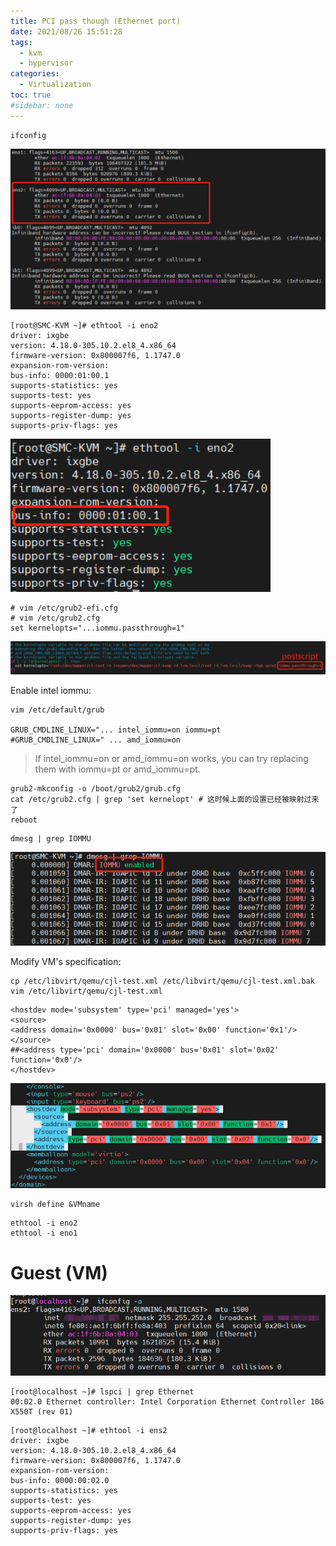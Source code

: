 ```yaml
---
title: PCI pass though (Ethernet port)
date: 2021/08/26 15:51:28
tags:
  - kvm
  - hypervisor
categories:
  - Virtualization
toc: true
#sidebar: none
---
```


```
ifconfig
```
![58d2fbc072f3f7bf1ce2a499b5351171.png](/resources/1b17f06e0c5e4b5f874e8d75f202e0a3.png)
```
[root@SMC-KVM ~]# ethtool -i eno2
driver: ixgbe
version: 4.18.0-305.10.2.el8_4.x86_64
firmware-version: 0x800007f6, 1.1747.0
expansion-rom-version:
bus-info: 0000:01:00.1
supports-statistics: yes
supports-test: yes
supports-eeprom-access: yes
supports-register-dump: yes
supports-priv-flags: yes
```
![3211af94caf301c7b3f8e2c6733a0a41.png](/resources/27aace41d26041b79a0f5d80136e96e9.png)

```
# vim /etc/grub2-efi.cfg
# vim /etc/grub2.cfg
set kernelopts="...iommu.passthrough=1"

```
![9ab23b9c1a1cf4a1a7c3112cf9b149c7.png](/resources/98a5588d33c6466885873b358a593124.png)

Enable intel iommu:
```
vim /etc/default/grub

GRUB_CMDLINE_LINUX="... intel_iommu=on iommu=pt
#GRUB_CMDLINE_LINUX=" ... amd_iommu=on
```
> If intel_iommu=on or amd_iommu=on works, you can try replacing them with iommu=pt or amd_iommu=pt.


```
grub2-mkconfig -o /boot/grub2/grub.cfg
cat /etc/grub2.cfg | grep 'set kernelopt' # 这时候上面的设置已经被映射过来了
reboot
```

```
dmesg | grep IOMMU
```
![c7a7c4f84766890e7a208a172e89536f.png](/resources/ccce25e9c35147de801cf73e4dad14bd.png)


Modify VM's specification:
```
cp /etc/libvirt/qemu/cjl-test.xml /etc/libvirt/qemu/cjl-test.xml.bak
vim /etc/libvirt/qemu/cjl-test.xml
```

```
<hostdev mode='subsystem' type='pci' managed='yes'>
<source>
<address domain='0x0000' bus='0x01' slot='0x00' function='0x1'/>
</source>
##<address type='pci' domain='0x0000' bus='0x01' slot='0x02' function='0x0'/>
</hostdev>

```
![b78244be8645b79ac8943a0048b30856.png](/resources/8bef6e49dd35419e87752e04ca76910f.png)

```
virsh define &VMname
```

```
ethtool -i eno2
ethtool -i eno1
```


# Guest (VM)

![287e347b89b51b80dd46d4a9d1e9651c.png](/resources/908b43347b8f434da7ed603cdabb2206.png)

```
[root@localhost ~]# lspci | grep Ethernet
00:02.0 Ethernet controller: Intel Corporation Ethernet Controller 10G X550T (rev 01)
```

```
[root@localhost ~]# ethtool -i ens2
driver: ixgbe
version: 4.18.0-305.10.2.el8_4.x86_64
firmware-version: 0x800007f6, 1.1747.0
expansion-rom-version:
bus-info: 0000:00:02.0
supports-statistics: yes
supports-test: yes
supports-eeprom-access: yes
supports-register-dump: yes
supports-priv-flags: yes
```
